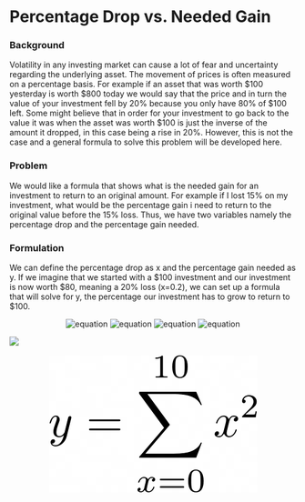 # Percentage Drop vs. Needed Gain

### Background

Volatility in any investing market can cause a lot of fear and uncertainty regarding the underlying asset. The movement of prices is often measured on a percentage basis. For example if an asset that was worth $100 yesterday is worth $800 today we would say that the price and in turn the value of your investment fell by 20% because you only have 80% of $100 left. Some might believe that in order for your investment to go back to the value it was when the asset was worth $100 is just the inverse of the amount it dropped, in this case being a rise in 20%. However, this is not the case and a general formula to solve this problem will be developed here.

### Problem

We would like a formula that shows what is the needed gain for an investment to return to an original amount. For example if I lost 15% on my investment, what would be the percentage gain i need to return to the original value before the 15% loss. Thus, we have two variables namely the percentage drop and the percentage gain needed.

### Formulation

We can define the percentage drop as x and the percentage gain needed as y. If we imagine that we started with a $100 investment and our investment is now worth $80, meaning a 20% loss (x=0.2), we can set up a formula that will solve for y, the percentage our investment has to grow to return to $100.

<p align="center">
    <img src="https://latex.codecogs.com/svg.latex?\Large&space;100%20%3D%20%281%2By%29%281-x%29%2A100" title="equation" />
    <img src="https://latex.codecogs.com/svg.latex?\Large&space;100%20%3D%20%281%2By%29%281-0.2%29%2A100" title="equation" />
    <img src="https://latex.codecogs.com/svg.latex?\Large&space;%5Cfrac%7B100%7D%7B80%7D%20%3D%20%281%2By%29" title="equation" />
    <img src="https://latex.codecogs.com/svg.latex?\Large&space;y%20%3D%200.25" title="equation" />
</p>




<img src="https://render.githubusercontent.com/render/math?math=x_{1,2} = \frac{-b \pm \sqrt{b^2-4ac}}{2b}">

<p align="center">
  <img src="https://raw.githubusercontent.com/eberhardtkorf/eberhardtkorf.github.io/main/pages/journal/entries/readmes/readme_images/test.png" />
</p>